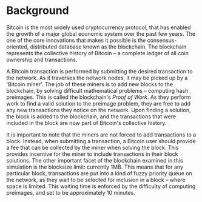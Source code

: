# Background

Bitcoin is the most widely used cryptocurrency protocol, that has enabled the growth of a major global economic system over the past few years. The one of the core innovations that makes it possible is the consensus-oriented, distributed database known as the blockchain. The blockchain represents the collective history of Bitcoin – a complete ledger of all coin ownership and transactions.

A Bitcoin transaction is performed by submitting the desired transaction to the network. As it traverses the network nodes, it may be picked up by a 'Bitcoin miner'. The job of these miners is to add new blocks to the blockchain, by solving difficult mathematical problems – computing hash preimages. This is called the blockchain's _Proof of Work_. As they perform work to find a valid solution to the preimage problem, they are free to add any new transactions they notice on the network. Upon finding a solution, the block is added to the blockchain, and the transactions that were included in the block are now part of Bitcoin's collective history.

It is important to note that the miners are not forced to add transactions to a block. Instead, when submitting a transaction, a Bitcoin user should provide a fee that can be collected by the miner when solving the block. This provides incentive for the miner to include transactions in their block solutions. The other important facet of the blockchain examined in this simulation is the blocksize limit: currently 1MB. This means that for any particular block, transactions are put into a kind of fuzzy priority queue on the network, as they wait to be selected for inclusion in a block – where space is limited. This waiting time is enforced by the difficulty of computing preimages, and set to be approximately 10 minutes.